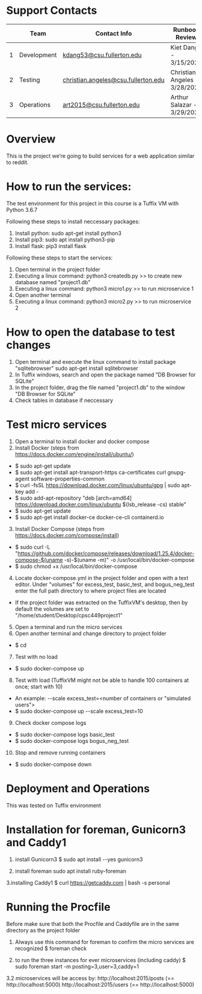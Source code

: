 # Support Contacts

|        | Team           | Contact Info          	  			| Runbook Review        		|
|--------|----------------|-------------------------------------|-------------------------------|
|   1	 | Development      | kdang53@csu.fullerton.edu 			| Kiet Dang - 3/15/2020 		|
|   2	 | Testing          | christian.angeles@csu.fullerton.edu | Christian Angeles - 3/28/2020 |
|   3	 | Operations       | art2015@csu.fullerton.edu 	  | Arthur Salazar - 3/29/2020  		|


# Overview

This is the project we’re going to build services for a web application
similar to reddit.

# How to run the services:

The test environment for this project in this course is a Tuffix VM with
Python 3.6.7

Following these steps to install neccessary packages:
1. Install python:
sudo apt-get install python3
2. Install pip3:
sudo apt install python3-pip
3. Install flask:
pip3 install flask

Following these steps to start the services:
1. Open terminal in the project folder
2. Executing a linux command:
	python3 createdb.py
		>> to create new database named "project1.db"
3. Executing a linux command:
	python3 micro1.py
		>> to run microservice 1
4. Open another terminal
4. Executing a linux command:
	python3 micro2.py
		>> to run microservice 2

# How to open the database to test changes
1. Open terminal and execute the linux command to install package "sqlitebrowser"
	sudo apt-get install sqlitebrowser
2. In Tuffix windows, search and open the package named "DB  Browser for SQLite"
3. In the project folder, drag the file named "project1.db" to the window "DB  Browser for SQLite"
4. Check tables in database if neccessary


# Test micro services
1. Open a terminal to install docker and docker compose
2. Install Docker (steps from https://docs.docker.com/engine/install/ubuntu/)
- $ sudo apt-get update
- $ sudo apt-get install apt-transport-https ca-certificates curl gnupg-agent software-properties-common
- $ curl -fsSL https://download.docker.com/linux/ubuntu/gpg | sudo apt-key add -
- $ sudo add-apt-repository "deb [arch=amd64] https://download.docker.com/linux/ubuntu $(lsb_release -cs) stable"
- $ sudo apt-get update
- $ sudo apt-get install docker-ce docker-ce-cli containerd.io
3. Install Docker Compose (steps from https://docs.docker.com/compose/install)
- $ sudo curl -L "https://github.com/docker/compose/releases/download/1.25.4/docker-compose-$(uname -s)-$(uname -m)" -o /usr/local/bin/docker-compose
- $ sudo chmod +x /usr/local/bin/docker-compose
4. Locate docker-compose.yml in the project folder and open with a text editor. Under "volumes" for excess_test, basic_test, and bogus_neg_test enter the full path directory to where project files are located
- If the project folder was extracted on the TuffixVM's desktop, then by default the volumes are set to "/home/student/Desktop/cpsc449project1"
5. Open a terminal and run the micro services
6. Open another terminal and change directory to project folder
- $ cd <directory of project files>
7. Test with no load
- $ sudo docker-compose up
8. Test with load (TuffixVM might not be able to handle 100 containers at once; start with 10)
- An example: --scale excess_test=<number of containers or "simulated users">
- $ sudo docker-compose up --scale excess_test=10
9. Check docker compose logs
- $ sudo docker-compose logs basic_test
- $ sudo docker-compose logs bogus_neg_test
10. Stop and remove running containers
- $ sudo docker-compose down

# Deployment and Operations
This was tested on Tuffix environment
# Installation for foreman, Gunicorn3 and Caddy1

1. install Gunicorn3
$ sudo apt install --yes gunicorn3

2. install foreman
sudo apt install ruby-foreman

3.installing Caddy1
$ curl https://getcaddy.com | bash -s personal
# Running the Procfile
Before make sure that both the Procfile and Caddyfile are in the same directory as the project folder

1. Always use this command for foreman to confirm the micro services are recognized
$ foreman check

2. to run the three instances for ever microservices (including caddy)
$ sudo foreman start -m posting=3,user=3,caddy=1

3.2 microservices will be access by:
http://localhost:2015/posts	(== http://localhost:5000)
http://localhost:2015/users	(== http://localhost:5000)

